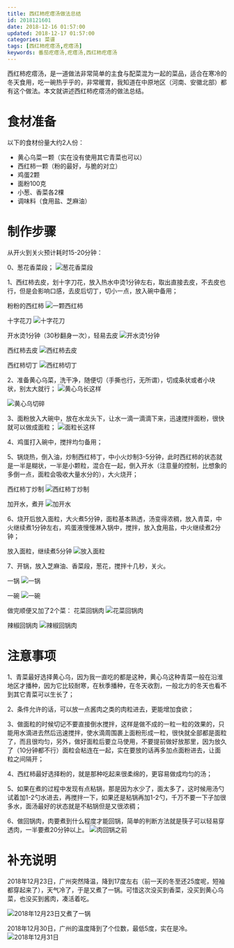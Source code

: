 ```yaml
---
title: 西红柿疙瘩汤做法总结
id: 2018121601
date: 2018-12-16 01:57:00
updated: 2018-12-17 01:57:00
categories: 菜谱
tags: [西红柿疙瘩汤,疙瘩汤]
keywords: 番茄疙瘩汤,疙瘩汤,西红柿疙瘩汤
---
```



西红柿疙瘩汤，是一道做法非常简单的主食与配菜混为一起的菜品，适合在寒冷的冬天食用，吃一碗热乎乎的，非常暖胃，我知道在中原地区（河南、安徽北部）都有这个做法。本文就讲述西红柿疙瘩汤的做法总结。


<!-- more -->


# 食材准备


以下的食材份量大约2人份：
- 黄心乌菜一颗（实在没有使用其它青菜也可以）
- 西红柿一颗（粉的最好，与脆的对立）
- 鸡蛋2颗
- 面粉100克
- 小葱、香菜各2棵
- 调味料（食用盐、芝麻油）


# 制作步骤


从开火到关火预计耗时15-20分钟：

0、葱花香菜段；
![葱花香菜段](https://ws1.sinaimg.cn/large/b7f2e3a3gy1fya5zv7hnmj229s29s4qq.jpg "葱花香菜段")

1、西红柿去皮，划十字刀花，放入热水中烫1分钟左右，取出直接去皮，不去皮也行，但是会影响口感，去皮后切丁，切小一点，放入碗中备用；

粉粉的西红柿
![一颗西红柿](https://ws1.sinaimg.cn/large/b7f2e3a3gy1fya5kxue8tj229s29se81.jpg "一颗西红柿")

十字花刀
![十字花刀](https://ws1.sinaimg.cn/large/b7f2e3a3gy1fypwaageagj229s29shdt.jpg "十字花刀")

开水烫1分钟（30秒翻身一次），轻易去皮
![开水烫1分钟](https://ws1.sinaimg.cn/large/b7f2e3a3gy1fypwbgrggsj229s29shdt.jpg "开水烫1分钟")

西红柿去皮
![西红柿去皮](https://ws1.sinaimg.cn/large/b7f2e3a3gy1fypwc37dlbj229s29sb2a.jpg "西红柿去皮")

西红柿切丁
![西红柿切丁](https://ws1.sinaimg.cn/large/b7f2e3a3gy1fypwcm3w8nj229s29s4qq.jpg "西红柿切丁")

2、准备黄心乌菜，洗干净，随便切（手撕也行，无所谓），切成条状或者小块状，别太大就行；
![黄心乌长这样](https://ws1.sinaimg.cn/large/b7f2e3a3gy1fyp2f1kua2j229s29skjl.jpg "黄心乌长这样")

![黄心乌切碎](https://ws1.sinaimg.cn/large/b7f2e3a3gy1fya5m1xtc6j229s29su0x.jpg "黄心乌切碎")

3、面粉放入大碗中，放在水龙头下，让水一滴一滴滴下来，迅速搅拌面粉，很快就可以做成面粒；
![面粒长这样](https://ws1.sinaimg.cn/large/b7f2e3a3gy1fya5otcr3mj229s29s7wi.jpg "面粒长这样")

4、鸡蛋打入碗中，搅拌均匀备用；

5、锅烧热，倒入油，炒制西红柿丁，中小火炒制3-5分钟，此时西红柿的状态就是一半是糊状，一半是小颗粒，混合在一起，倒入开水（注意量的控制，比想象的多倒一点，面粒会吸收大量水分的），大火烧开；

西红柿丁炒制
![西红柿丁炒制](https://ws1.sinaimg.cn/large/b7f2e3a3gy1fypwi298lzj229s29snpe.jpg "西红柿丁炒制")

加开水，煮开
![加开水](https://ws1.sinaimg.cn/large/b7f2e3a3gy1fypwinvlclj229s29s4qq.jpg "加开水")

6、烧开后放入面粒，大火煮5分钟，面粒基本熟透，汤变得浓稠，放入青菜，中火继续煮1分钟左右，鸡蛋液慢慢淋入锅中，搅拌，放入食用盐，中火继续煮2分钟；

放入面粒，继续煮5分钟
![放入面粒](https://ws1.sinaimg.cn/large/b7f2e3a3gy1fypwjke2u4j229s29s7wi.jpg "放入面粒")

7、开锅，放入芝麻油、香菜段，葱花，搅拌十几秒，关火。

一锅
![一锅](https://ws1.sinaimg.cn/large/b7f2e3a3gy1fy94yo4wibj229s29snpd.jpg "一锅")

一碗
![一碗](https://ws1.sinaimg.cn/large/b7f2e3a3gy1fya5xkeysqj229s29shdt.jpg "一碗")

做完顺便又加了2个菜：
花菜回锅肉
![花菜回锅肉](https://ws1.sinaimg.cn/large/b7f2e3a3gy1fya60u5iacj229s29se81.jpg "花菜回锅肉")

辣椒回锅肉
![辣椒回锅肉](https://ws1.sinaimg.cn/large/b7f2e3a3gy1fya61058ppj229s29su0x.jpg "辣椒回锅肉")


# 注意事项

1、青菜最好选择黄心乌，因为我一直吃的都是这种，黄心乌这种青菜一般在沿淮地区才播种，因为它比较耐寒，在秋季播种，在冬天收割，一般北方的冬天也看不到其它青菜可以生长了；

2、条件允许的话，可以放一点酱肉之类的肉粒进去，更能增加食欲；

3、做面粒的时候切记不要直接倒水搅拌，这样是做不成的一粒一粒的效果的，只能用水滴进去然后迅速搅拌，使水滴周围裹上面粉形成一粒，很快就全部都是面粒了，而且很均匀，另外，做好面粒后要立马使用，不要提前做好放那里，因为放久了（10分钟都不行）面粒会粘连在一起，实在要放的话再多加点面粉进去，让面粒之间隔开；

4、西红柿最好选择粉的，就是那种吃起来很柔绵的，更容易做成均匀的汤；

5、如果在煮的过程中发现有点粘锅，那是因为水少了，面太多了，这时候用汤勺试着加1-2勺水进去，再搅拌一下，如果还是粘锅再加1-2勺，千万不要一下子加很多水，面汤最好的状态就是不粘锅但是又很浓稠；

6、做回锅肉，肉要煮到什么程度才能回锅，简单的判断方法就是筷子可以轻易穿透肉，一半要煮20分钟以上。
![肉回锅之前](https://ws1.sinaimg.cn/large/b7f2e3a3gy1fya63x2errj229s29snpd.jpg "肉回锅之前")


# 补充说明


2018年12月23日，广州突然降温，降到17度左右（前一天的冬至还25度呢，短袖都穿起来了），天气冷了，于是又煮了一锅。可惜这次没买到香菜，没买到黄心乌菜，也没买到酱肉，凑活着吃。

![2018年12月23日又煮了一锅](https://ws1.sinaimg.cn/large/b7f2e3a3gy1fyiauqznd7j229s29sx6p.jpg "2018年12月23日又煮了一锅")

2018年12月30日，广州的温度降到了个位数，最低5度，实在是冷。
![2018年12月31日](https://ws1.sinaimg.cn/large/b7f2e3a3gy1fypwm9ud6ij229s29shdt.jpg "2018年12月31日")

